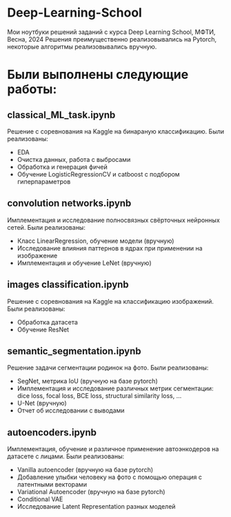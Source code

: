 # Deep-Learning-School
Мои ноутбуки решений заданий с курса Deep Learning School, МФТИ, Весна, 2024
Решения преимущественно реализовывались на Pytorch, некоторые алгоритмы реализовывались вручную. 

# Были выполнены следующие работы:
## classical_ML_task.ipynb
Решение с соревнования на Kaggle на бинараную классификацию. Были реализованы:
- EDA
- Очистка данных, работа с выбросами
- Обработка и генерация фичей
- Обучение LogisticRegressionCV и catboost с подбором гиперпараметров

## convolution networks.ipynb
Имплементация и исследование полносвязных свёрточных нейронных сетей. Были реализованы:
- Класс LinearRegression, обучение модели (вручную)
- Исследование влияния паттернов в ядрах при применении на изображение
- Имплементация и обучение LeNet (вручную)

## images classification.ipynb
Решение с соревнования на Kaggle на классификацию изображений. Были реализованы:
- Обработка датасета
- Обучение ResNet

## semantic_segmentation.ipynb
Решение задачи сегментации родинок на фото. Были реализованы:
- SegNet, метрика IoU (вручную на базе pytorch)
- Имплементация и исследование различных метрик сегментации: dice loss, focal loss, BCE loss, structural similarity loss, ...
- U-Net (вручную)
- Отчет об исследовании с выводами

## autoencoders.ipynb
Имплементация, обучение и различное применение автоэнкодеров на датасете с лицами. Были реализованы:
- Vanilla autoencoder (вручную на базе pytorch)
- Добавление улыбки человеку на фото с помощью операция с латентными векторами
- Variational Autoencoder (вручную на базе pytorch)
- Conditional VAE
- Исследование Latent Representation разных моделей
